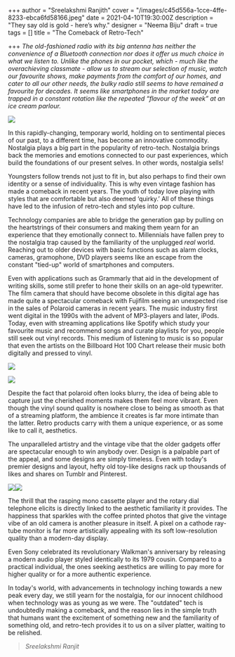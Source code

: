 +++
author = "Sreelakshmi Ranjith"
cover = "/images/c45d556a-1cce-4ffe-8233-ebca6fd58166.jpeg"
date = 2021-04-10T19:30:00Z
description = "They say old is gold - here’s why."
designer = "Neema Biju"
draft = true
tags = []
title = "The Comeback of Retro-Tech"

+++
_The old-fashioned radio with its big antenna has neither the convenience of a Bluetooth connection nor does it offer us much choice in what we listen to. Unlike the phones in our pocket, which - much like the overachieving classmate - allow us to stream our selection of music, watch our favourite shows, make payments from the comfort of our homes, and cater to all our other needs, the bulky radio still seems to have remained a favourite for decades. It seems like smartphones in the market today are trapped in a constant rotation like the repeated “flavour of the week” at an ice cream parlour._

![](/images/3fe7e150-ea07-4794-9f61-408bce87bdf3.png)

In this rapidly-changing, temporary world, holding on to sentimental pieces of our past, to a different time, has become an innovative commodity. Nostalgia plays a big part in the popularity of retro-tech. Nostalgia brings back the memories and emotions connected to our past experiences, which build the foundations of our present selves. In other words, nostalgia sells!

Youngsters follow trends not just to fit in, but also perhaps to find their own identity or a sense of individuality. This is why even vintage fashion has made a comeback in recent years. The youth of today love playing with styles that are comfortable but also deemed ‘quirky.’ All of these things have led to the infusion of retro-tech and styles into pop culture.

Technology companies are able to bridge the generation gap by pulling on the heartstrings of their consumers and making them yearn for an experience that they emotionally connect to. Millennials have fallen prey to the nostalgia trap caused by the familiarity of the unplugged _real_ world. Reaching out to older devices with basic functions such as alarm clocks, cameras, gramophone, DVD players seems like an escape from the constant "tied-up" world of smartphones and computers.

Even with applications such as Grammarly that aid in the development of writing skills, some still prefer to hone their skills on an age-old typewriter. The film camera that should have become obsolete in this digital age has made quite a spectacular comeback with Fujifilm seeing an unexpected rise in the sales of Polaroid cameras in recent years. The music industry first went digital in the 1990s with the advent of MP3-players and later, iPods. Today, even with streaming applications like Spotify which study your favourite music and recommend songs and curate playlists for you, people still seek out vinyl records. This medium of listening to music is so popular that even the artists on the Billboard Hot 100 Chart release their music both digitally and pressed to vinyl.

![](/images/d37f6edc-9b6a-4c0c-8022-4bb1908733c6.png)

![](/images/c97f9fc5-0597-48df-abaf-42a948dbebd4.png)

Despite the fact that polaroid often looks blurry, the idea of being able to capture just the cherished moments makes them feel more vibrant. Even though the vinyl sound quality is nowhere close to being as smooth as that of a streaming platform, the ambience it creates is far more intimate than the latter. Retro products carry with them a unique experience, or as some like to call it, aesthetics.

The unparalleled artistry and the vintage vibe that the older gadgets offer are spectacular enough to win anybody over. Design is a palpable part of the appeal, and some designs are simply timeless. Even with today's premier designs and layout, hefty old toy-like designs rack up thousands of likes and shares on Tumblr and Pinterest.

![](/images/2e4b2727-7d4e-489d-be31-a7f00afb16c3.png)![](/images/fe12a5a8-624c-4eff-9b92-6efb563f7435.png)

The thrill that the rasping mono cassette player and the rotary dial telephone elicits is directly linked to the aesthetic familiarity it provides. The happiness that sparkles with the coffee printed photos that give the vintage vibe of an old camera is another pleasure in itself. A pixel on a cathode ray-tube monitor is far more artistically appealing with its soft low-resolution quality than a modern-day display.

Even Sony celebrated its revolutionary Walkman's anniversary by releasing a modern audio player styled identically to its 1979 cousin. Compared to a practical individual, the ones seeking aesthetics are willing to pay more for higher quality or for a more authentic experience.

In today's world, with advancements in technology inching towards a new peak every day, we still yearn for the nostalgia, for our innocent childhood when technology was as young as we were. The "outdated" tech is undoubtedly making a comeback, and the reason lies in the simple truth that humans want the excitement of something new and the familiarity of something old, and retro-tech provides it to us on a silver platter, waiting to be relished.

> _Sreelakshmi Ranjit_